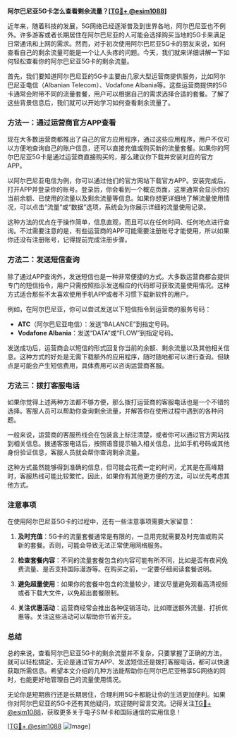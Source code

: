 **阿尔巴尼亚5G卡怎么查看剩余流量？[[TG💪+ @esim1088](https://t.me/s/esim1088)]**

近年来，随着科技的发展，5G网络已经逐渐普及到世界各地，阿尔巴尼亚也不例外。许多游客或者长期居住在阿尔巴尼亚的人可能会选择购买当地的5G卡来满足日常通讯和上网的需求。然而，对于初次使用阿尔巴尼亚5G卡的朋友来说，如何查看自己的剩余流量可能是一个让人头疼的问题。今天，我们就来详细讲解一下如何轻松查看你的阿尔巴尼亚5G卡的剩余流量。

首先，我们要知道阿尔巴尼亚的5G卡主要由几家大型运营商提供服务，比如阿尔巴尼亚电信（Albanian Telecom）、Vodafone Albania等。这些运营商提供的5G卡通常会附带不同的流量套餐，用户可以根据自己的需求选择合适的套餐。了解了这些背景信息后，我们就可以开始学习如何查看剩余流量了。

### 方法一：通过运营商官方APP查看

现在大多数运营商都推出了自己的官方应用程序，通过这些应用程序，用户不仅可以方便地查询自己的账户信息，还可以直接充值或购买新的流量套餐。如果你的阿尔巴尼亚5G卡是通过运营商直接购买的，那么建议你下载并安装对应的官方APP。

以阿尔巴尼亚电信为例，你可以通过他们的官方网站下载官方APP。安装完成后，打开APP并登录你的账号。登录后，你会看到一个概览页面，这里通常会显示你的当前余额、已使用的流量以及剩余流量等信息。如果你想更详细地了解流量使用情况，可以点击“流量”或“数据”选项，系统会为你展示详细的流量使用记录。

这种方法的优点在于操作简单，信息直观，而且可以在任何时间、任何地点进行查询。不过需要注意的是，有些运营商的APP可能需要注册账号才能使用，所以如果你还没有注册账号，记得提前完成注册步骤。

### 方法二：发送短信查询

除了通过APP查询外，发送短信也是一种非常便捷的方式。大多数运营商都会提供专门的短信指令，用户只需按照指示发送相应的代码即可获取流量使用情况。这种方式适合那些不太喜欢使用手机APP或者不习惯下载新软件的用户。

例如，在阿尔巴尼亚，你可以尝试发送以下短信指令到运营商的服务号码：

- **ATC**（阿尔巴尼亚电信）：发送“BALANCE”到指定号码。
- **Vodafone Albania**：发送“DATA”或“FLOW”到指定号码。

发送成功后，运营商会以短信的形式回复你当前的余额、剩余流量以及其他相关信息。这种方式的好处是无需下载额外的应用程序，随时随地都可以进行查询。但缺点是可能会产生短信费用，具体费用可以咨询运营商客服。

### 方法三：拨打客服电话

如果你觉得上述两种方法都不够方便，那么拨打运营商的客服电话也是一个不错的选择。客服人员可以帮助你查询剩余流量，并解答你在使用过程中遇到的各种问题。

一般来说，运营商的客服热线会在包装盒上标注清楚，或者你可以通过官方网站找到相关信息。拨通客服电话后，按照语音提示输入相关信息，比如手机号码或其他身份验证信息，客服人员就会帮你查询剩余流量。

这种方式虽然能够得到准确的信息，但可能会花费一定的时间，尤其是在高峰期时，客服热线可能比较繁忙。因此，如果你有其他更方便的方法，可以优先考虑其他方式。

### 注意事项

在使用阿尔巴尼亚5G卡的过程中，还有一些注意事项需要大家留意：

1. **及时充值**：5G卡的流量套餐通常是有限的，一旦用完就需要及时充值或购买新的套餐。否则，可能会导致无法正常使用网络服务。

2. **检查套餐内容**：不同的流量套餐包含的内容可能有所不同，比如是否有夜间免费流量、是否支持国际漫游等。在购买之前，一定要仔细阅读套餐说明。

3. **避免超量使用**：如果你的套餐中包含的流量较少，建议尽量避免观看高清视频或者下载大文件，以免超出套餐限制。

4. **关注优惠活动**：运营商经常会推出各种促销活动，比如赠送额外流量、打折优惠等。关注这些活动可以帮助你节省开支。

### 总结

总的来说，查看阿尔巴尼亚5G卡的剩余流量并不复杂，只要掌握了正确的方法，就可以轻松搞定。无论是通过官方APP、发送短信还是拨打客服电话，都可以快速获取所需信息。希望本文介绍的几种方法能帮助你在阿尔巴尼亚畅享5G网络的同时，也能更好地管理自己的流量使用情况。

无论你是短期旅行还是长期居住，合理利用5G卡都能让你的生活更加便利。如果你对阿尔巴尼亚的5G卡还有其他疑问，欢迎随时留言交流。记得关注[TG💪+ @esim1088](https://t.me/s/esim1088)，获取更多关于电子SIM卡和国际通信的实用信息！

[[TG💪+ @esim1088](https://t.me/s/esim1088) ![Image](https://i.postimg.cc/4NQfJmqS/Snipaste-2025-05-13-00-14-12.png)]